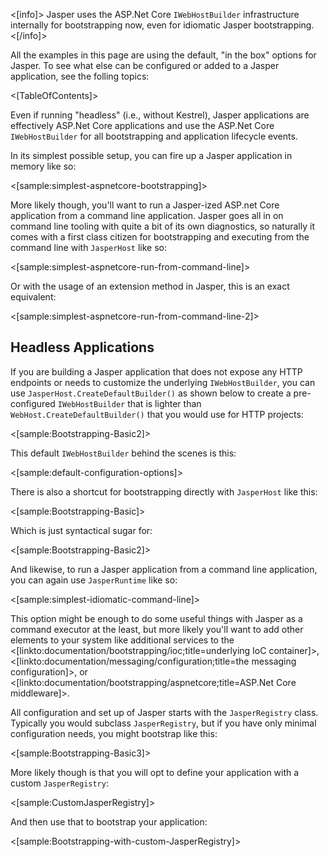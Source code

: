 <!--title:Bootstrapping & Configuration-->

<[info]>
Jasper uses the ASP.Net Core `IWebHostBuilder` infrastructure internally for bootstrapping now, even for idiomatic Jasper
bootstrapping.
<[/info]>

All the examples in this page are using the default, "in the box" options for Jasper. To see what else can be configured or added to a Jasper application, see the folling topics:

<[TableOfContents]>

Even if running "headless" (i.e., without Kestrel), Jasper applications are effectively ASP.Net Core applications and use the ASP.Net Core `IWebHostBuilder` for all bootstrapping and application lifecycle events. 

In its simplest possible setup, you can fire up a Jasper application in memory like so:

<[sample:simplest-aspnetcore-bootstrapping]>

More likely though, you'll want to run a Jasper-ized ASP.net Core application from a command line application. Jasper goes all in on command line tooling with quite a bit of its own diagnostics, so naturally it comes with a first class citizen for bootstrapping and executing from the command line
with `JasperHost` like so:

<[sample:simplest-aspnetcore-run-from-command-line]>

Or with the usage of an extension method in Jasper, this is an exact equivalent:

<[sample:simplest-aspnetcore-run-from-command-line-2]>






## Headless Applications

If you are building a Jasper application that does not expose any HTTP endpoints or needs to customize the underlying `IWebHostBuilder`, you can use
`JasperHost.CreateDefaultBuilder()` as shown below to create a pre-configured `IWebHostBuilder` that is lighter than `WebHost.CreateDefaultBuilder()` that you would use for HTTP projects:

<[sample:Bootstrapping-Basic2]>

This default `IWebHostBuilder` behind the scenes is this:

<[sample:default-configuration-options]>


There is also a shortcut for bootstrapping directly with `JasperHost` like this:

<[sample:Bootstrapping-Basic]>

Which is just syntactical sugar for:

<[sample:Bootstrapping-Basic2]>

And likewise, to run a Jasper application from a command line application, you can again use `JasperRuntime` like so:

<[sample:simplest-idiomatic-command-line]>

This option might be enough to do some useful things with Jasper as a command executor at the least, but more likely you'll want to add other elements to your system like additional services to the <[linkto:documentation/bootstrapping/ioc;title=underlying IoC container]>, <[linkto:documentation/messaging/configuration;title=the messaging configuration]>, or <[linkto:documentation/bootstrapping/aspnetcore;title=ASP.Net Core middleware]>.

All configuration and set up of Jasper starts with the `JasperRegistry` class. Typically you would subclass `JasperRegistry`, but if you have only minimal configuration needs, you might bootstrap like this:

<[sample:Bootstrapping-Basic3]>

More likely though is that you will opt to define your application with a custom `JasperRegistry`:

<[sample:CustomJasperRegistry]>

And then use that to bootstrap your application:

<[sample:Bootstrapping-with-custom-JasperRegistry]>



